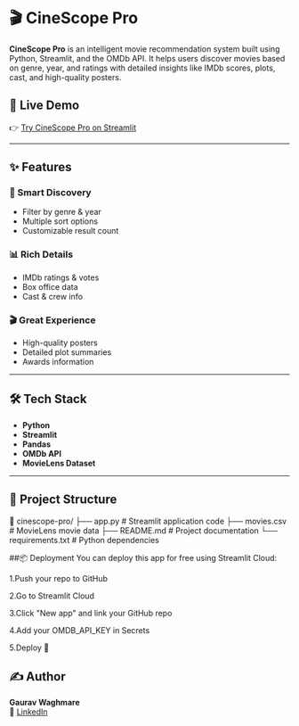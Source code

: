 # 🎬 CineScope Pro

**CineScope Pro** is an intelligent movie recommendation system built using Python, Streamlit, and the OMDb API. It helps users discover movies based on genre, year, and ratings with detailed insights like IMDb scores, plots, cast, and high-quality posters.

## 🚀 Live Demo

👉 [Try CineScope Pro on Streamlit](https://cinescope-pro.streamlit.app/)

---

## ✨ Features

### 🎯 Smart Discovery
- Filter by genre & year  
- Multiple sort options  
- Customizable result count  

### 📊 Rich Details
- IMDb ratings & votes  
- Box office data  
- Cast & crew info  

### 🎬 Great Experience
- High-quality posters  
- Detailed plot summaries  
- Awards information  

---

## 🛠️ Tech Stack

- **Python**
- **Streamlit**
- **Pandas**
- **OMDb API**
- **MovieLens Dataset**

---

## 📁 Project Structure

📂 cinescope-pro/
├── app.py                 # Streamlit application code 
├── movies.csv             # MovieLens movie data
├── README.md              # Project documentation
└── requirements.txt       # Python dependencies

##📦 Deployment
You can deploy this app for free using Streamlit Cloud:

1.Push your repo to GitHub

2.Go to Streamlit Cloud

3.Click "New app" and link your GitHub repo

4.Add your OMDB_API_KEY in Secrets

5.Deploy 🎉

## ✍️ Author

**Gaurav Waghmare**  
📍 [LinkedIn](https://www.linkedin.com/in/gaurav-waghmare-2972142b7)
